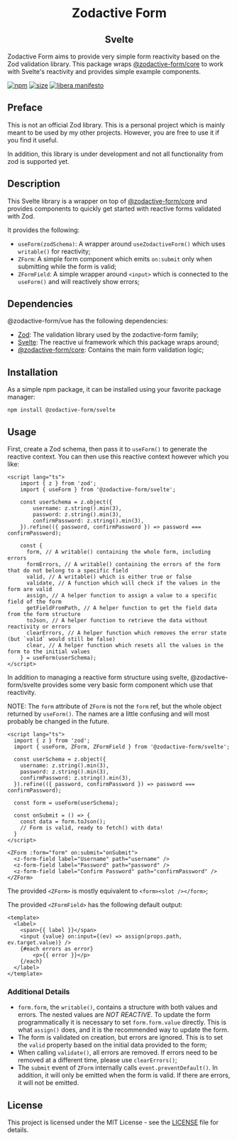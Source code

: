 [npm]: https://img.shields.io/npm/v/@zodactive-form/svelte

[npm-url]: https://www.npmjs.com/package/@zodactive-form/svelte

[size]: https://packagephobia.now.sh/badge?p=@zodactive-form/svelte

[size-url]: https://packagephobia.now.sh/result?p=@zodactive-form/svelte

[libera]: https://img.shields.io/badge/libera-manifesto-lightgrey.svg

[libera-url]: https://liberamanifesto.com

<h1 align="center">Zodactive Form</h1>
<h2 align="center">Svelte</h2>

Zodactive Form aims to provide very simple form reactivity
based on the Zod validation library. This package wraps
[@zodactive-form/core](https://npmjs.com/package/@zodactive-form/core)
to work with Svelte's reactivity and provides simple example components.

[![npm][npm]][npm-url]
[![size][size]][size-url]
[![libera manifesto][libera]][libera-url]

## Preface

This is not an official Zod library. This is a personal project which is mainly meant
to be used by my other projects. However, you are free to use it if you find it useful.

In addition, this library is under development and not all functionality from zod is
supported yet.

## Description

This Svelte library is a wrapper on top of [@zodactive-form/core](https://npmjs.com/package/@zodactive-form/core)
and provides components to quickly get started with reactive forms validated with Zod.

It provides the following:

- `useForm(zodSchema)`: A wrapper around `useZodactiveForm()` which uses `writable()` for reactivity;
- `ZForm`: A simple form component which emits `on:submit` only when submitting while the form is valid;
- `ZFormField`: A simple wrapper around `<input>` which is connected to the `useForm()` and will reactively show errors;

## Dependencies

@zodactive-form/vue has the following dependencies:

- [Zod](https://npmjs.com/package/zod): The validation library used by the zodactive-form family;
- [Svelte](https://svelte.dev/): The reactive ui framework which this package wraps around;
- [@zodactive-form/core](https://npmjs.com/package/@zodactive-form/core): Contains the main form validation logic;

## Installation

As a simple npm package, it can be installed using your favorite package manager:

```shell
npm install @zodactive-form/svelte
```

## Usage

First, create a Zod schema, then pass it to `useForm()` to generate the reactive context. You can then use
this reactive context however which you like:

```svelte
<script lang="ts">
    import { z } from 'zod';
    import { useForm } from '@zodactive-form/svelte';
    
    const userSchema = z.object({
        username: z.string().min(3),
        password: z.string().min(3),
        confirmPassword: z.string().min(3),
    }).refine(({ password, confirmPassword }) => password === confirmPassword);
    
    const { 
      form, // A writable() containing the whole form, including errors
      formErrors, // A writable() containing the errors of the form that do not belong to a specific field
      valid, // A writable() which is either true or false
      validate, // A function which will check if the values in the form are valid
      assign, // A helper function to assign a value to a specific field of the form
      getFieldFromPath, // A helper function to get the field data from the form structure
      toJson, // A helper function to retrieve the data without reactivity or errors
      clearErrors, // A helper function which removes the error state (but `valid` would still be false)
      clear, // A helper function which resets all the values in the form to the initial values
    } = useForm(userSchema);
</script>
```

In addition to managing a reactive form structure using svelte, @zodactive-form/svelte provides some very basic
form component which use that reactivity.

NOTE: The `form` attribute of `ZForm` is not the `form` ref, but the whole object returned by `useForm()`.
The names are a little confusing and will most probably be changed in the future.

```svelte
<script lang="ts">
  import { z } from 'zod';
  import { useForm, ZForm, ZFormField } from '@zodactive-form/svelte';

  const userSchema = z.object({
    username: z.string().min(3),
    password: z.string().min(3),
    confirmPassword: z.string().min(3),
  }).refine(({ password, confirmPassword }) => password === confirmPassword);
  
  const form = useForm(userSchema);
  
  const onSubmit = () => {
    const data = form.toJson();
    // Form is valid, ready to fetch() with data!
  }
</script>

<ZForm :form="form" on:submit="onSubmit">
  <z-form-field label="Username" path="username" />
  <z-form-field label="Password" path="password" />
  <z-form-field label="Confirm Password" path="confirmPassword" />
</ZForm>
```

The provided `<ZForm>` is mostly equivalent to `<form><slot /></form>`;

The provided `<ZFormField>` has the following default output:

```svelte
<template>
  <label>
    <span>{{ label }}</span>
    <input {value} on:input={(ev) => assign(props.path, ev.target.value)} />
    {#each errors as error}
        <p>{{ error }}</p>
    {/each}
  </label>
</template>
```

### Additional Details

- `form.form`, the `writable()`, contains a structure with both values and errors.
  The nested values are *NOT REACTIVE*. To update the form programmatically it is necessary to set `form.form.value`
  directly. This is what `assign()` does, and it is the recommended way to update the form.
- The form is validated on creation, but errors are ignored. This is to set the `valid` property based on
  the initial data provided to the form;
- When calling `validate()`, all errors are removed. If errors need to be removed at a different time,
  please use `clearErrors()`;
- The `submit` event of `ZForm` internally calls `event.preventDefault()`. In addition, it will only be emitted
  when the form is valid. If there are errors, it will not be emitted.

## License

This project is licensed under the MIT License - see the [LICENSE](LICENSE) file for details.
